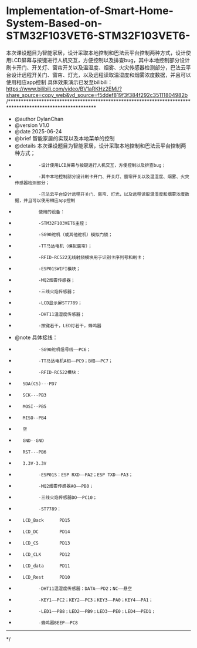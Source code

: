 # Implementation-of-Smart-Home-System-Based-on-STM32F103VET6-STM32F103VET6-
本次课设题目为智能家居，设计采取本地控制和巴法云平台控制两种方式，设计使用LCD屏幕与按键进行人机交互，方便控制以及排查bug，其中本地控制部分设计刷卡开门、开关灯、窗帘开关以及温湿度、烟雾、火灾传感器检测部分，巴法云平台设计远程开关门、窗帘、灯光，以及远程读取温湿度和烟雾浓度数据，并且可以使用相应app控制
具体效果演示已发至bilibili：https://www.bilibili.com/video/BV1aRKHz2EMi/?share_source=copy_web&vd_source=f5ddef819f3f384f292c35111804982b
/**********************************************************************************************************
 * @author      DylanChan
 * @version     V1.0
 * @date        2025-06-24
 * @brief       智能家居的实现以及本地菜单的控制
 * @details     本次课设题目为智能家居，设计采取本地控制和巴法云平台控制两种方式；
 *				-设计使用LCD屏幕与按键进行人机交互，方便控制以及排查bug；
 * 				-其中本地控制部分设计刷卡开门、开关灯、窗帘开关以及温湿度、烟雾、火灾传感器检测部分；
 *				-巴法云平台设计远程开关门、窗帘、灯光，以及远程读取温湿度和烟雾浓度数据，并且可以使用相应app控制
 * 				使用的设备：
 *				-STM32F103VET6主控；
 *				-SG90舵机（或其他舵机）模拟门锁；
 *				-TT马达电机（模拟窗帘）；
 *				-RFID-RC522无线射频模块用于识别卡序列号和刷卡；
 *				-ESP01SWIFI模块；
 *				-MQ2烟雾传感器；
 *				-三线火焰传感器；
 *				-LCD显示屏ST7789；
 *				-DHT11温湿度传感器；
 *				-按键若干，LED灯若干，蜂鸣器
 * @note	具体接线：
 *				-SG90舵机信号线——PC6；
 *				-TT马达电机A相——PC9；B相——PC7；
 *				-RFID-RC522模块：
 *        SDA(CS)---PD7
 *        SCK---PB3
 *	      MOSI--PB5
 *	      MISO--PB4
 *	      空
 *	      GND--GND
 *	      RST---PB6
 *	      3.3V-3.3V
 *				-ESP01S：ESP RXD——PA2；ESP TXD——PA3；
 *				-MQ2烟雾传感器AO——PB0；
 *				-三线火焰传感器DO——PC10；
 *				-ST7789：
 *        LCD_Back		PD15
 *        LCD_DC		PD14
 *        LCD_CS		PD13
 *        LCD_CLK		PD12
 *        LCD_data		PD11
 *        LCD_Rest		PD10
 *				-DHT11温湿度传感器：DATA——PD2；NC——悬空
 *				-KEY1——PC2；KEY2——PC3；KEY3——PA0；KEY4——PA1；
 *				-LED1——PB8；LED2——PB9；LED3——PE0；LED4——PED1；
 *				-蜂鸣器BEEP——PC8
 **********************************************************************************************************
 */
